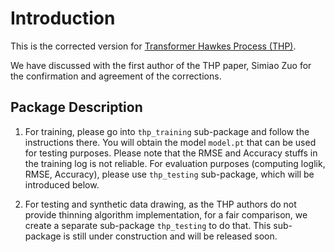 # Introduction
This is the corrected version for [Transformer Hawkes Process (THP)](https://arxiv.org/abs/2002.09291).

We have discussed with the first author of the THP paper, Simiao Zuo for the confirmation and agreement of the corrections. 

## Package Description
1. For training, please go into `thp_training` sub-package and follow the instructions there. You will obtain the model `model.pt` that can be used for testing purposes. 
Please note that the RMSE and Accuracy stuffs in the training log is not reliable.
For evaluation purposes (computing loglik, RMSE, Accuracy), please use `thp_testing` sub-package, which will be introduced below.

2. For testing and synthetic data drawing, as the THP authors do not provide thinning algorithm implementation, for a fair comparison, we create a separate sub-package `thp_testing` to do that. 
This sub-package is still under construction and will be released soon.